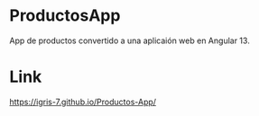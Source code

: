 # ProductosApp

App de productos convertido a una aplicaión web en Angular 13.

# Link

https://igris-7.github.io/Productos-App/

